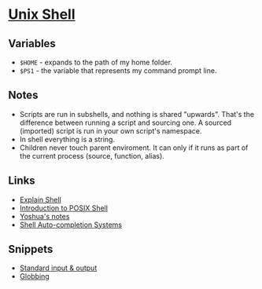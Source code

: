 # [Unix Shell](http://www.wikiwand.com/en/Unix_shell)
## Variables
- `$HOME` - expands to the path of my home folder.
- `$PS1` - the variable that represents my command prompt line.

## Notes
- Scripts are run in subshells, and nothing is shared "upwards". That's the difference between running a script and sourcing one. A sourced (imported) script is run in your own script's namespace.
- In shell everything is a string.
- Children never touch parent enviroment. It can only if it runs as part of the current process (source, function, alias).

## Links
- [Explain Shell](https://www.explainshell.com/)
- [Introduction to POSIX Shell](http://sircmpwn.github.io/2018/02/05/Introduction-to-POSIX-shell.html)
- [Yoshua's notes](https://yoshuawuyts.gitbooks.io/knowledge/content/unix/shell.html)
- [Shell Auto-completion Systems](http://dundalek.com/entropic/shell-auto-completion/)

## Snippets
- [Standard input & output](https://gist.github.com/a1346899be8f2e186e161f1a03efd52b)
- [Globbing](https://gist.github.com/7d9564e24242cda9c0a6717021971830)